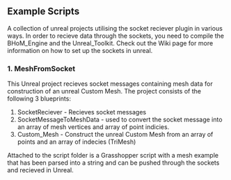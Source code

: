 ## Example Scripts

A collection of unreal projects utilising the socket reciever plugin in various ways. In order to recieve data through the sockets, you need to compile the BHoM_Engine and the Unreal_Toolkit. Check out the Wiki page for more information on how to set up the sockets in unreal.


### 1. MeshFromSocket

This Unreal project recieves socket messages containing mesh data for construction of an unreal Custom Mesh.
The project consists of the following 3 blueprints:
1. SocketReciever - Recieves socket messages
2. SocketMessageToMeshData - used to convert the socket message into an array of mesh vertices and array of point indicies.
3. Custom_Mesh - Construct the unreal Custom Mesh from an array of points and an array of indecies (TriMesh)

Attached to the script folder is a Grasshopper script with a mesh example that has been parsed into a string and can be pushed through the sockets and recieved in Unreal.
